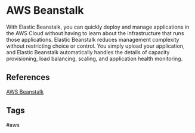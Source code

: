 # AWS Beanstalk

With Elastic Beanstalk, you can quickly deploy and manage applications in the AWS Cloud without having to learn about the infrastructure that runs those applications. Elastic Beanstalk reduces management complexity without restricting choice or control. You simply upload your application, and Elastic Beanstalk automatically handles the details of capacity provisioning, load balancing, scaling, and application health monitoring.  

## References
[AWS Beanstalk](https://docs.aws.amazon.com/elasticbeanstalk/latest/dg/Welcome.html)

## Tags
#aws
